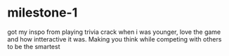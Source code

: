# milestone-1
got my inspo from playing trivia crack when i was younger, love the game and how intteractive it was. Making you think while competing with others to be the smartest